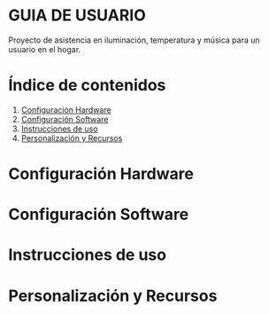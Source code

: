 # GUIA DE USUARIO
Proyecto de asistencia en iluminación, temperatura y música para un usuario en el hogar.

# Índice de contenidos
  1. [Configuración Hardware](https://github.com/luicalrob/G5-Proyecto_IOT-Domotica/blob/main_FINAL/Guia%20de%20Usuario.md#configuraci%C3%B3n-hardware)
  2. [Configuración Software](https://github.com/luicalrob/G5-Proyecto_IOT-Domotica/blob/main_FINAL/Guia%20de%20Usuario.md#configuraci%C3%B3n-software)
  3. [Instrucciones de uso](https://github.com/luicalrob/G5-Proyecto_IOT-Domotica/blob/main_FINAL/Guia%20de%20Usuario.md#instrucciones-de-uso)
  4. [Personalización y Recursos](https://github.com/luicalrob/G5-Proyecto_IOT-Domotica/blob/main_FINAL/Guia%20de%20Usuario.md#personalizaci%C3%B3n-y-recursos)


# Configuración Hardware
# Configuración Software
# Instrucciones de uso
# Personalización y Recursos

